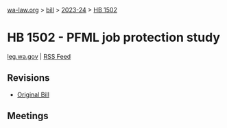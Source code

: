 [wa-law.org](/) > [bill](/bill/) > [2023-24](/bill/2023-24/) > [HB 1502](/bill/2023-24/hb/1502/)

# HB 1502 - PFML job protection study
[leg.wa.gov](https://app.leg.wa.gov/billsummary?BillNumber=1502&Year=2023&Initiative=false) | [RSS Feed](./rss.xml)

## Revisions
* [Original Bill](1/)

## Meetings